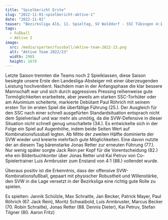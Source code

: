 ```yaml
---
title: "Spielbericht Erste"
slug: "2022-11-01-spielbericht-aktive-1"
date: "2022-11-01"
teaser: "Bezirksliga Alb, 11. Spieltag, SV Walddorf - SSC Tübingen 4:1 (1:1)"
tags:
  - Fußball
  - Aktive I
image:
  src: /media/sparten/fussball/aktive-team-2022-23.png
  alt: "Aktive Team 2022/23"
  width: 2985
  height: 1679 
---
```

Letzte Saison trennten die Teams noch 2 Spielklassen, diese Saison besiegte unsere Erste den Landesliga-Absteiger mit einer überzeugenden Leistung hochverdient. Nachdem man in der Anfangsphase die klar bessere Mannschaft war und sich durch aggressives Pressing reihenweise gute Tormöglichkeiten erarbeitete, aber jeweils am starken SSC-Torhüter oder am Alunimium scheiterte, markierte Debütant Paul Röhrich mit seinem ersten Tor im ersten Spiel die überfällige Führung (25.). Der Ausgleich für den SSC nach einer schnell ausgefürten Standardsituation entsprach nicht dem Spielverlauf und war mehr als unnötig, da die SVW-Defensive in dieser Situation nicht schnell genug umschaltete (34.). Es entwickelte sich in der Folge ein Spiel auf Augenhöhe, indem beide Seiten Wert auf Kombinationsfussball legten. Ab Mitte der zweiten Hälfte dominierte der SVW wieder und kreierte mehrfach gute Möglichkeiten. Eine davon nutzte der an diesem Tag bärenstarke Jonas Retter zur erneuten Führung (77.). Nur wenig später sorgte Jack Rein per Kopf für die Vorentscheidung (82.) ehe ein Bilderbuchkonter über Jonas Retter und Kai Petruv von Co-Spielertrainer Luis Armbruster zum Enstand von 4:1 (88.) vollendet wurde. 

Überaus positiv ist die Erkenntnis, dass der offensive SVW-Kombinationsfußball, gepaart mit physischer Robustheit und Willenstärke, den SVW in die Lage versetzt in der Bezirksliga eine richtig gute Rolle zu spielen.

Es spielten: Jannik Schülzle, Max Schraitle, Jan Becker, Patrick Mayer, Paul Röhrich (67. Jack Rein), Moritz Schwaibold, Luis Armbruster, Marcus Becker (70. Robin Schraitle), Jonas Retter (88. Dennis Dieter), Kai Petruv, Stefan Tilgner (80. Aaron Fritz)
